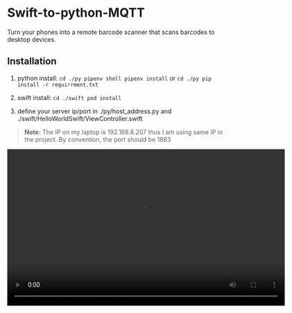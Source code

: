 # Swift-to-python-MQTT

Turn your phones into a remote barcode scanner that scans barcodes to desktop devices.

## Installation
1. python install:
`
cd ./py
pipenv shell
pipenv install
`
or
`
cd ./py
pip install -r requirrment.txt
`

2. swift install:
`
cd ./swift
pod install
`

3. define your server ip/port in  ./py/host_address.py and ./swift/HelloWorldSwift/ViewController.swift

> **Note:** The IP on my laptop is 192.168.8.207 thus I am using same IP in the project. By convention, the port should be 1883

<video width="640" height="360" controls>
  <source src="https://tst.dynamsoft.com/team/ethan/github/pythonswift.mp4" type="video/mp4">
  Your browser does not support the video tag.
</video>